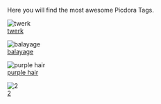 Here you will find the most awesome Picdora Tags. 

<img src="https://scontent.cdninstagram.com/t51.2885-15/s640x640/sh0.08/e35/11887059_872738006127656_1906934202_n.jpg?ig_cache_key=MTA4MjM5NTM1Mjg0MTkzMDI2MA%3D%3D.2" alt="twerk"><br />
<a href="https://www.picdora.com/tag/twerk">twerk</a>

<img src="https://scontent.cdninstagram.com/t51.2885-15/s640x640/sh0.08/e35/13098899_490521821143627_29941140_n.jpg?ig_cache_key=MTIzODAzNjYzNDg5Nzg1NDY4NQ%3D%3D.2" alt="balayage"><br />
<a href="https://www.picdora.com/tag/balayage">balayage</a>

<img src="https://scontent.cdninstagram.com/t51.2885-15/s640x640/sh0.08/e35/12277524_1622101414721137_1792140652_n.jpg?ig_cache_key=MTEzMzQwNDk4ODMxNDY3MzcwOQ%3D%3D.2" alt="purple hair"><br />
<a href="https://www.picdora.com/tag/purple%20hair">purple hair</a>

<img src="https://scontent.cdninstagram.com/t51.2885-15/e15/10632028_549045415225039_113984076_n.jpg?ig_cache_key=ODA3OTQxMDcwNzIxMzMyMDI2.2" alt="2"><br />
<a href="https://www.picdora.com/tag/2">2</a>

<img src="" alt="">
<a href=""></a>
